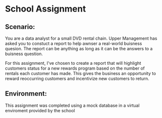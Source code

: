 # School Assignment
<h2>Scenario:</h2>
You are a data analyst for a small DVD rental chain. Upper Management has asked you to constuct a report to help awnser a real-world buisness quesion. The report can be anything as long as it can be the answers to a buisness question.

For this assignment, I've chosen to create a report that will highlight customers status for a new rewards program based on the number of rentals each customer has made. This gives the business an opportunity to reward reoccurring customers and incentivize new customers to return.

<h2>Environment:</h2>
This assignment was completed using a mock database in a virtual enviroment provided by the school
